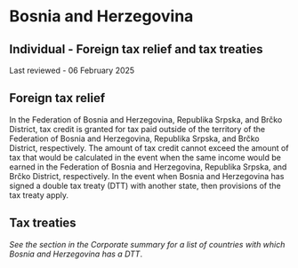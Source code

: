 # Bosnia and Herzegovina
## Individual - Foreign tax relief and tax treaties
Last reviewed - 06 February 2025
## Foreign tax relief
In the Federation of Bosnia and Herzegovina, Republika Srpska, and Brčko District, tax credit is granted for tax paid outside of the territory of the Federation of Bosnia and Herzegovina, Republika Srpska, and Brčko District, respectively. The amount of tax credit cannot exceed the amount of tax that would be calculated in the event when the same income would be earned in the Federation of Bosnia and Herzegovina, Republika Srpska, and Brčko District, respectively.
In the event when Bosnia and Herzegovina has signed a double tax treaty (DTT) with another state, then provisions of the tax treaty apply.
## Tax treaties
_See the section in the Corporate summary for a list of countries with which Bosnia and Herzegovina has a DTT_.
